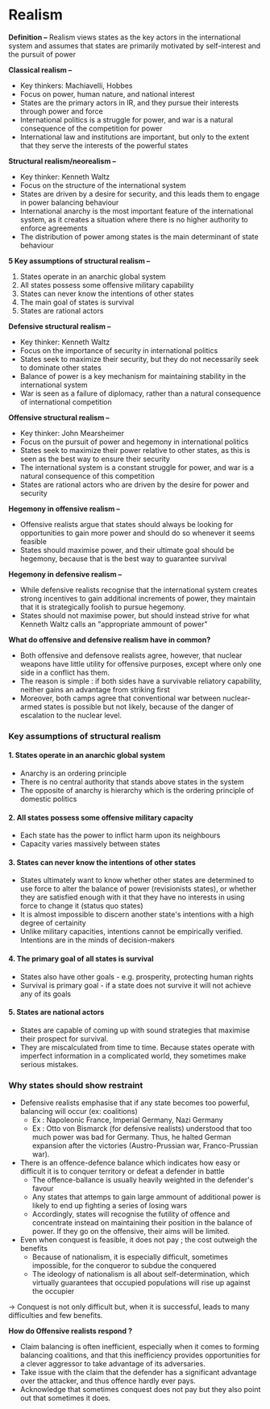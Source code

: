 # Realism

**Definition –** Realism views states as the key actors in the international system and assumes that states are primarily motivated by self-interest and the pursuit of power

**Classical realism –**

- Key thinkers: Machiavelli, Hobbes
- Focus on power, human nature, and national interest
- States are the primary actors in IR, and they pursue their interests through power and force
- International politics is a struggle for power, and war is a natural consequence of the competition for power
- International law and institutions are important, but only to the extent that they serve the interests of the powerful states

**Structural realism/neorealism –**

- Key thinker: Kenneth Waltz
- Focus on the structure of the international system
- States are driven by a desire for security, and this leads them to engage in power balancing behaviour
- International anarchy is the most important feature of the international system, as it creates a situation where there is no higher authority to enforce agreements
- The distribution of power among states is the main determinant of state behaviour

**5 Key assumptions of structural realism –**

1. States operate in an anarchic global system
2. All states possess some offensive military capability
3. States can never know the intentions of other states
4. The main goal of states is survival
5. States are rational actors

**Defensive structural realism –**

- Key thinker: Kenneth Waltz
- Focus on the importance of security in international politics
- States seek to maximize their security, but they do not necessarily seek to dominate other states
- Balance of power is a key mechanism for maintaining stability in the international system
- War is seen as a failure of diplomacy, rather than a natural consequence of international competition

**Offensive structural realism –**

- Key thinker: John Mearsheimer
- Focus on the pursuit of power and hegemony in international politics
- States seek to maximize their power relative to other states, as this is seen as the best way to ensure their security
- The international system is a constant struggle for power, and war is a natural consequence of this competition
- States are rational actors who are driven by the desire for power and security

**Hegemony in offensive realism –**

- Offensive realists argue that states should always be looking for opportunities to gain more power and should do so whenever it seems feasible
- States should maximise power, and their ultimate goal should be hegemony, because that is the best way to guarantee survival

**Hegemony in defensive realism –**

- While defensive realists recognise that the international system creates strong incentives to gain additional increments of power, they maintain that it is strategically foolish to pursue hegemony.
- States should not maximise power, but should instead strive for what Kenneth Waltz calls an "appropriate ammount of power"

**What do offensive and defensive realism have in common?**

- Both offensive and defensove realists agree, however, that nuclear weapons have little utility for offensive purposes, except where only one side in a conflict has them.
- The reason is simple : if both sides have a survivable reliatory capability, neither gains an advantage from striking first
- Moreover, both camps agree that conventional war between nuclear-armed states is possible but not likely, because of the danger of escalation to the nuclear level.

### Key assumptions of structural realism
#### 1. States operate in an anarchic global system

- Anarchy is an ordering principle
- There is no central authority that stands above states in the system
- The opposite of anarchy is hierarchy which is the ordering principle of domestic politics

#### 2. All states possess some offensive military capacity

- Each state has the power to inflict harm upon its neighbours
- Capacity varies massively between states

#### 3. States can never know the intentions of other states

- States ultimately want to know whether other states are determined to use force to alter the balance of power (revisionists states), or whether they are satisfied enough with it that they have no interests in using force to change it (status quo states)
- It is almost impossible to discern another state's intentions with a high degree of certainity
- Unlike military capacities, intentions cannot be empirically verified. Intentions are in the minds of decision-makers

#### 4. The primary goal of all states is survival

- States also have other goals - e.g. prosperity, protecting human rights
- Survival is primary goal - if a state does not survive it will not achieve any of its goals

#### 5. States are national actors

- States are capable of coming up with sound strategies that maximise  their prospect for survival.
- They are miscalculated from time to time. Because states operate with imperfect information in a complicated world, they sometimes make serious mistakes.

### Why states should show restraint

- Defensive realists emphasise that if any state becomes too powerful, balancing will occur (ex: coalitions)
	- Ex : Napoleonic France, Imperial Germany, Nazi Germany
	- Ex : Otto von Bismarck (for defensive realists) understood that too much power was bad for Germany. Thus, he halted German expansion after the victories (Austro-Prussian war, Franco-Prussian war).
- There is an offence-defence balance which indicates how easy or difficult it is to conquer territory or defeat a defender in battle
	- The offence-ballance is usually heavily weighted in the defender's favour
	- Any states that attemps to gain large ammount of additional power is likely to end up fighting a series of losing wars
	- Accordingly, states will recognise the futility of offence and concentrate instead on maintaining their position in the balance of power. If they go on the offensive, their aims will be limited.
- Even when conquest is feasible, it does not pay ; the cost outweigh the benefits
	- Because of nationalism, it is especially difficult, sometimes impossible, for the conqueror to subdue the conquered
	- The ideology of nationalism is all about self-determination, which virtually guarantees that occupied populations will rise up against the occupier

→ Conquest is not only difficult but, when it is successful, leads to many difficulties and few benefits.

**How do Offensive realists respond ?**

- Claim balancing is often inefficient, especially when it comes to forming balancing coalitions, and that this inefficiency provides opportunities for a clever aggressor to take advantage of its adversaries.  
- Take issue with the claim that the defender has a significant advantage over the attacker, and thus offence hardly ever pays.  
- Acknowledge that sometimes conquest does not pay but they also point out that sometimes it does.